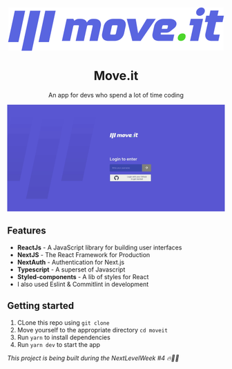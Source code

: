 <h1 align="center">
  <br>
  <img src="./public/logo-full.svg"/>
  <br>
  <br>
Move.it
 </h1>
 
<p align="center">An app for devs who spend a lot of time coding</p>

<p align="center">
  <img src="public/moveit.gif"/>
</p>

## Features
 - **ReactJs** - A JavaScript library for building user interfaces
 - **NextJS** - The React Framework for Production
 - **NextAuth** - Authentication for Next.js
 - **Typescript** - A superset of Javascript
 - **Styled-components** - A lib of styles for React
 - I also used Eslint & Commitlint in development

## Getting started

1. CLone this repo using `git clone`
2. Move yourself to the appropriate directory `cd moveit`<br />
3. Run `yarn` to install dependencies<br />
4. Run `yarn dev` to start the app



*This project is being built during the NextLevelWeek #4 🔥👨‍💻*
